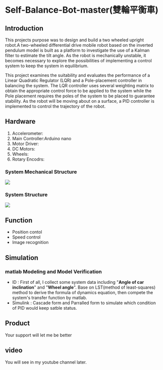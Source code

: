 # Self-Balance-Bot-master(雙輪平衡車)

## Introduction
This projects purpose was to design and build a two wheeled upright robot.A two-wheeled
differential drive mobile robot based on the inverted pendulum model is built as a platform
to investigate the use of a Kalman filter to estimate the tilt angle. As the robot is
mechanically unstable, it becomes necessary to explore the possibilities of
implementing a control system to keep the system in equilibrium.

  This project examines the suitability and evaluates the performance of a Linear Quadratic
Regulator (LQR) and a Pole-placement controller in balancing the system. The LQR controller
uses several weighting matrix to obtain the appropriate control force to be applied to the
system while the Pole placement requires the poles of the system to be placed to guarantee
stability. As the robot will be moving about on a surface, a PID controller is implemented to
control the trajectory of the robot.
## Hardware

1. Accelerometer: 
2. Main Controller:Arduino nano
3. Motor Driver:
4. DC Motors: 
5. Wheels:
6. Rotary Encodrs: 

### System Mechanical Structure
![](https://i.imgur.com/g31t4Qn.jpg)
### System Structure
![](https://i.imgur.com/oQ0a6CK.png)

## Function
* Position contol
* Speed control
* Image recognition
## Simulation
### matlab Modeling and Model Verification
* ID :
First of all, I collect some system data including "**Angle of car inclination**" and "**Wheel angle**". Base on LST(method of least-squares) method to derive the formula of dynamics equation, then compete the system's transfer function by matlab.
* Simulink : Cascade form and Parralled form to simulate which condition of PID would keep satble status.  
## Product
 Your support will let me be better
## video
You will see in my youtube channel later. 

